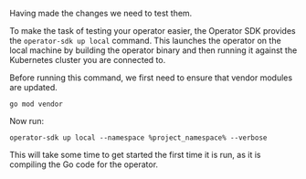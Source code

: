 Having made the changes we need to test them.

To make the task of testing your operator easier, the Operator SDK provides the `operator-sdk up local` command. This launches the operator on the local machine
by building the operator binary and then running it against the Kubernetes cluster you are connected to.

Before running this command, we first need to ensure that vendor modules are updated.

```execute
go mod vendor
```

Now run:

```execute
operator-sdk up local --namespace %project_namespace% --verbose
```

This will take some time to get started the first time it is run, as it is compiling the Go code for the operator.
